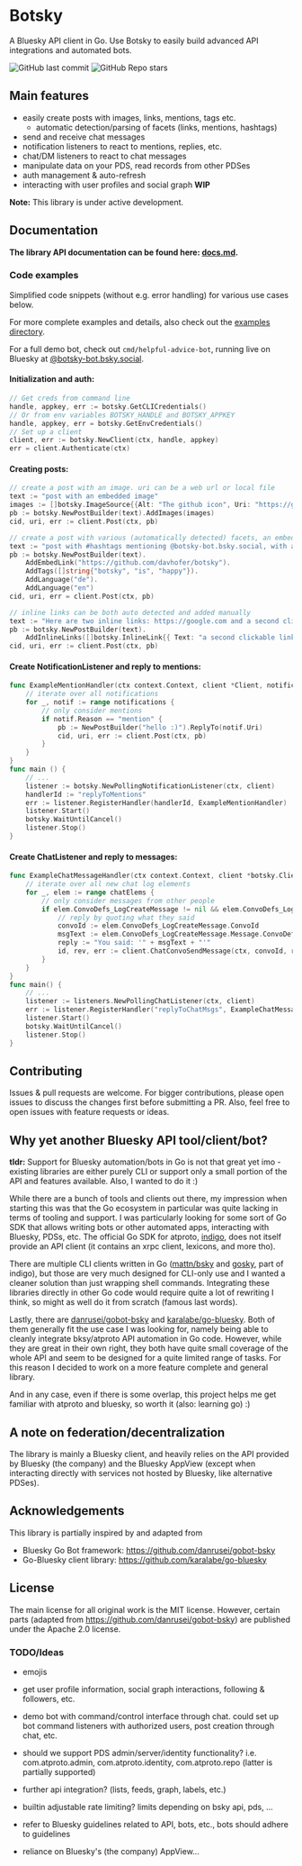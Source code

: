 # Botsky

A Bluesky API client in Go. Use Botsky to easily build advanced API integrations and automated bots.

![GitHub last commit](https://img.shields.io/github/last-commit/davhofer/botsky) ![GitHub Repo stars](https://img.shields.io/github/stars/davhofer/botsky)

## Main features

- easily create posts with images, links, mentions, tags etc.
  - automatic detection/parsing of facets (links, mentions, hashtags)
- send and receive chat messages
- notification listeners to react to mentions, replies, etc.
- chat/DM listeners to react to chat messages
- manipulate data on your PDS, read records from other PDSes
- auth management & auto-refresh
- interacting with user profiles and social graph **WIP**

**Note:** This library is under active development.

## Documentation

**The library API documentation can be found here: [docs.md](https://github.com/davhofer/botsky/tree/main/docs.md).**

### Code examples

Simplified code snippets (without e.g. error handling) for various use cases below.

For more complete examples and details, also check out the [examples directory](https://github.com/davhofer/botsky/tree/main/examples).

For a full demo bot, check out `cmd/helpful-advice-bot`, running live on Bluesky at [@botsky-bot.bsky.social](https://bsky.app/profile/botsky-bot.bsky.social).

#### Initialization and auth:

```go
// Get creds from command line
handle, appkey, err := botsky.GetCLICredentials()
// Or from env variables BOTSKY_HANDLE and BOTSKY_APPKEY
handle, appkey, err = botsky.GetEnvCredentials()
// Set up a client
client, err := botsky.NewClient(ctx, handle, appkey)
err = client.Authenticate(ctx)
```

#### Creating posts:

```go
// create a post with an image. uri can be a web url or local file
text := "post with an embedded image"
images := []botsky.ImageSource{{Alt: "The github icon", Uri: "https://github.com/fluidicon.png"}}
pb := botsky.NewPostBuilder(text).AddImages(images)
cid, uri, err := client.Post(ctx, pb)
```

```go
// create a post with various (automatically detected) facets, an embedded link, and different post languages
text := "post with #hashtags mentioning @botsky-bot.bsky.social, with an embedded link w/ card, additional tags, and language set to german and english"
pb := botsky.NewPostBuilder(text).
    AddEmbedLink("https://github.com/davhofer/botsky").
    AddTags([]string{"botsky", "is", "happy"}).
    AddLanguage("de").
    AddLanguage("en")
cid, uri, err = client.Post(ctx, pb)
```

```go
// inline links can be both auto detected and added manually
text := "Here are two inline links: https://google.com and a second clickable link"
pb := botsky.NewPostBuilder(text).
    AddInlineLinks([]botsky.InlineLink{{ Text: "a second clickable link", Url: "https://xkcd.com"}}).
cid, uri, err := client.Post(ctx, pb)
```

#### Create NotificationListener and reply to mentions:

```go
func ExampleMentionHandler(ctx context.Context, client *Client, notifications []*bsky.NotificationListNotifications_Notification) {
    // iterate over all notifications
    for _, notif := range notifications {
        // only consider mentions
        if notif.Reason == "mention" {
            pb := NewPostBuilder("hello :)").ReplyTo(notif.Uri)
            cid, uri, err := client.Post(ctx, pb)
        }
    }
}
func main () {
    // ...
    listener := botsky.NewPollingNotificationListener(ctx, client)
    handlerId := "replyToMentions"
    err := listener.RegisterHandler(handlerId, ExampleMentionHandler)
    listener.Start()
    botsky.WaitUntilCancel()
    listener.Stop()
}
```

#### Create ChatListener and reply to messages:

```go
func ExampleChatMessageHandler(ctx context.Context, client *botsky.Client, chatElems []*chat.ConvoGetLog_Output_Logs_Elem) {
    // iterate over all new chat log elements
    for _, elem := range chatElems {
        // only consider messages from other people
        if elem.ConvoDefs_LogCreateMessage != nil && elem.ConvoDefs_LogCreateMessage.Message.ConvoDefs_MessageView.Sender.Did != client.Did {
            // reply by quoting what they said
            convoId := elem.ConvoDefs_LogCreateMessage.ConvoId
            msgText := elem.ConvoDefs_LogCreateMessage.Message.ConvoDefs_MessageView.Text
            reply := "You said: '" + msgText + "'"
            id, rev, err := client.ChatConvoSendMessage(ctx, convoId, reply)
        }
    }
}
func main() {
    // ...
    listener := listeners.NewPollingChatListener(ctx, client)
    err := listener.RegisterHandler("replyToChatMsgs", ExampleChatMessageHandler)
    listener.Start()
    botsky.WaitUntilCancel()
    listener.Stop()
}
```

## Contributing

Issues & pull requests are welcome. For bigger contributions, please open issues to discuss the changes first before submitting a PR. Also, feel free to open issues with feature requests or ideas.

## Why yet another Bluesky API tool/client/bot?

**tldr:** Support for Bluesky automation/bots in Go is not that great yet imo - existing libraries are either purely CLI or support only a small portion of the API and features available. Also, I wanted to do it :)

While there are a bunch of tools and clients out there, my impression when starting this was that the Go ecosystem in particular was quite lacking in terms of tooling and support. I was particularly looking for some sort of Go SDK that allows writing bots or other automated apps, interacting with Bluesky, PDSs, etc. The official Go SDK for atproto, [indigo](https://github.com/bluesky-social/indigo), does not itself provide an API client (it contains an xrpc client, lexicons, and more tho).

There are multiple CLI clients written in Go ([mattn/bsky](https://github.com/mattn/bsky) and [gosky](https://github.com/bluesky-social/indigo/tree/main/cmd/gosky), part of indigo), but those are very much designed for CLI-only use and I wanted a cleaner solution than just wrapping shell commands. Integrating these libraries directly in other Go code would require quite a lot of rewriting I think, so might as well do it from scratch (famous last words).

Lastly, there are [danrusei/gobot-bsky](https://github.com/danrusei/gobot-bsky) and [karalabe/go-bluesky](https://github.com/karalabe/go-bluesky). Both of them generally fit the use case I was looking for, namely being able to cleanly integrate bksy/atproto API automation in Go code. However, while they are great in their own right, they both have quite small coverage of the whole API and seem to be designed for a quite limited range of tasks. For this reason I decided to work on a more feature complete and general library.

And in any case, even if there is some overlap, this project helps me get familiar with atproto and bluesky, so worth it (also: learning go) :)

## A note on federation/decentralization

The library is mainly a Bluesky client, and heavily relies on the API provided by Bluesky (the company) and the Bluesky AppView (except when interacting directly with services not hosted by Bluesky, like alternative PDSes).

## Acknowledgements

This library is partially inspired by and adapted from

- Bluesky Go Bot framework: https://github.com/danrusei/gobot-bsky
- Go-Bluesky client library: https://github.com/karalabe/go-bluesky

## License

The main license for all original work is the MIT license. However, certain parts (adapted from https://github.com/danrusei/gobot-bsky) are published under the Apache 2.0 license.

### TODO/Ideas

- emojis
- get user profile information, social graph interactions, following & followers, etc.
- demo bot with command/control interface through chat. could set up bot command listeners with authorized users, post creation through chat, etc.
- should we support PDS admin/server/identity functionality? i.e. com.atproto.admin, com.atproto.identity, com.atproto.repo (latter is partially supported)
- further api integration? (lists, feeds, graph, labels, etc.)

- builtin adjustable rate limiting? limits depending on bsky api, pds, ...
- refer to Bluesky guidelines related to API, bots, etc., bots should adhere to guidelines
- reliance on Bluesky's (the company) AppView...
